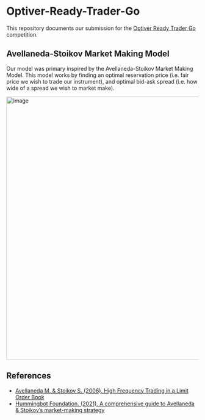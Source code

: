 # Optiver-Ready-Trader-Go

This repository documents our submission for the [Optiver Ready Trader Go](https://readytradergo.optiver.com/) competition.

## Avellaneda-Stoikov Market Making Model

Our model was primary inspired by the Avellaneda-Stoikov Market Making Model. This model works by finding an optimal reservation price (i.e. fair price we wish to trade our instrument), and optimal bid-ask spread (i.e. how wide of a spread we wish to market make).

<img width="690" alt="image" src="https://user-images.githubusercontent.com/8297863/235012352-8d091bc7-5d1e-404c-891f-37c1f7b6a381.png">

## References
- [Avellaneda M. & Stoikov S. (2006). High Frequency Trading in a Limit Order Book](https://www.researchgate.net/publication/24086205_High_Frequency_Trading_in_a_Limit_Order_Book)
- [Hummingbot Foundation. (2021). A comprehensive guide to Avellaneda & Stoikov’s market-making strategy](https://blog.hummingbot.org/2021-04-avellaneda-stoikov-market-making-strategy/)
